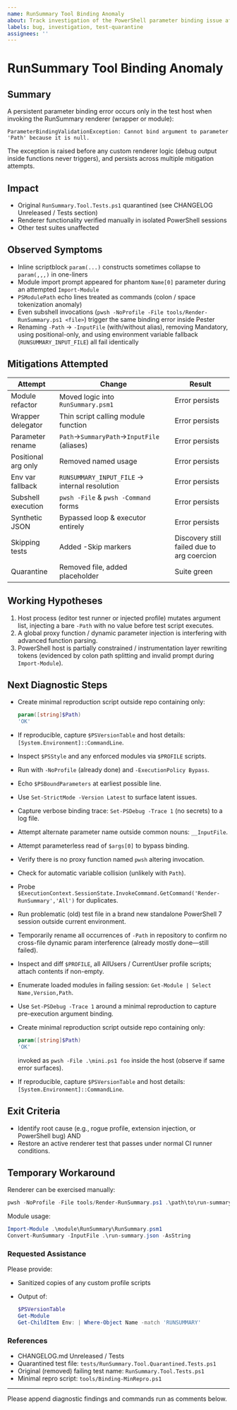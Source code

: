 ```yaml
---
name: RunSummary Tool Binding Anomaly
about: Track investigation of the PowerShell parameter binding issue affecting RunSummary tool tests
labels: bug, investigation, test-quarantine
assignees: ''
---
```


# RunSummary Tool Binding Anomaly

## Summary
A persistent parameter binding error occurs only in the test host when invoking the RunSummary renderer (wrapper or module):

```text
ParameterBindingValidationException: Cannot bind argument to parameter 'Path' because it is null.
```

The exception is raised before any custom renderer logic (debug output inside functions never triggers), and persists across multiple mitigation attempts.

## Impact

- Original `RunSummary.Tool.Tests.ps1` quarantined (see CHANGELOG Unreleased / Tests section)
- Renderer functionality verified manually in isolated PowerShell sessions
- Other test suites unaffected

## Observed Symptoms

- Inline scriptblock `param(...)` constructs sometimes collapse to `param(,,,)` in one-liners
- Module import prompt appeared for phantom `Name[0]` parameter during an attempted `Import-Module`
- `PSModulePath` echo lines treated as commands (colon / space tokenization anomaly)
- Even subshell invocations (`pwsh -NoProfile -File tools/Render-RunSummary.ps1 <file>`) trigger the same binding error inside Pester
- Renaming `-Path` → `-InputFile` (with/without alias), removing Mandatory, using positional-only, and using environment variable fallback (`RUNSUMMARY_INPUT_FILE`) all fail identically

## Mitigations Attempted

| Attempt | Change | Result |
|---------|--------|--------|
| Module refactor | Moved logic into `RunSummary.psm1` | Error persists |
| Wrapper delegator | Thin script calling module function | Error persists |
| Parameter rename | `Path`→`SummaryPath`→`InputFile` (aliases) | Error persists |
| Positional arg only | Removed named usage | Error persists |
| Env var fallback | `RUNSUMMARY_INPUT_FILE` → internal resolution | Error persists |
| Subshell execution | `pwsh -File` & `pwsh -Command` forms | Error persists |
| Synthetic JSON | Bypassed loop & executor entirely | Error persists |
| Skipping tests | Added -Skip markers | Discovery still failed due to arg coercion |
| Quarantine | Removed file, added placeholder | Suite green |

## Working Hypotheses

1. Host process (editor test runner or injected profile) mutates argument list, injecting a bare `-Path` with no value before test script executes.
2. A global proxy function / dynamic parameter injection is interfering with advanced function parsing.
3. PowerShell host is partially constrained / instrumentation layer rewriting tokens (evidenced by colon path splitting and invalid prompt during `Import-Module`).

## Next Diagnostic Steps

- Create minimal reproduction script outside repo containing only:

  ```powershell
  param([string]$Path)
  'OK'
  ```

- If reproducible, capture `$PSVersionTable` and host details: `[System.Environment]::CommandLine`.
- Inspect `$PSStyle` and any enforced modules via `$PROFILE` scripts.
- Run with `-NoProfile` (already done) and `-ExecutionPolicy Bypass`.
- Echo `$PSBoundParameters` at earliest possible line.
- Use `Set-StrictMode -Version Latest` to surface latent issues.
- Capture verbose binding trace: `Set-PSDebug -Trace 1` (no secrets) to a log file.
- Attempt alternate parameter name outside common nouns: `__InputFile`.
- Attempt parameterless read of `$args[0]` to bypass binding.
- Verify there is no proxy function named `pwsh` altering invocation.
- Check for automatic variable collision (unlikely with `Path`).
- Probe `$ExecutionContext.SessionState.InvokeCommand.GetCommand('Render-RunSummary','All')` for duplicates.

- Run problematic (old) test file in a brand new standalone PowerShell 7 session outside current environment.
- Temporarily rename all occurrences of `-Path` in repository to confirm no cross-file dynamic param interference (already mostly done—still failed).
- Inspect and diff `$PROFILE`, all AllUsers / CurrentUser profile scripts; attach contents if non-empty.
- Enumerate loaded modules in failing session: `Get-Module | Select Name,Version,Path`.
- Use `Set-PSDebug -Trace 1` around a minimal reproduction to capture pre-execution argument binding.
- Create minimal reproduction script outside repo containing only:
  ```powershell
  param([string]$Path)
  'OK'
  ```
  invoked as `pwsh -File .\mini.ps1 foo` inside the host (observe if same error surfaces).
- If reproducible, capture `$PSVersionTable` and host details: `[System.Environment]::CommandLine`.

## Exit Criteria

- Identify root cause (e.g., rogue profile, extension injection, or PowerShell bug) AND
- Restore an active renderer test that passes under normal CI runner conditions.

## Temporary Workaround

Renderer can be exercised manually:
```powershell
pwsh -NoProfile -File tools/Render-RunSummary.ps1 .\path\to\run-summary.json -Format Markdown
```

Module usage:

```powershell
Import-Module .\module\RunSummary\RunSummary.psm1
Convert-RunSummary -InputFile .\run-summary.json -AsString
```

### Requested Assistance

Please provide:

- Sanitized copies of any custom profile scripts
- Output of:

  ```powershell
  $PSVersionTable
  Get-Module
  Get-ChildItem Env: | Where-Object Name -match 'RUNSUMMARY'
  ```

### References

- CHANGELOG.md Unreleased / Tests
- Quarantined test file: `tests/RunSummary.Tool.Quarantined.Tests.ps1`
- Original (removed) failing test name: `RunSummary.Tool.Tests.ps1`
- Minimal repro script: `tools/Binding-MinRepro.ps1`

---
Please append diagnostic findings and commands run as comments below.
